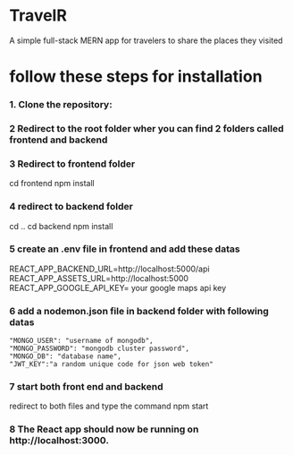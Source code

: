 # TravelR
A simple full-stack MERN app for travelers to share the places they visited

# follow these steps for installation

### 1. Clone the repository:

### 2 Redirect to the root folder wher you can find 2 folders called frontend and backend 

### 3 Redirect to frontend folder
  cd frontend
  npm install

### 4 redirect to  backend folder
  cd ..
  cd backend 
  npm install

### 5 create an .env file in frontend and add these datas
  REACT_APP_BACKEND_URL=http://localhost:5000/api
  REACT_APP_ASSETS_URL=http://localhost:5000
  REACT_APP_GOOGLE_API_KEY= your google maps api key

### 6 add a nodemon.json file in backend folder with following datas
    "MONGO_USER": "username of mongodb",
    "MONGO_PASSWORD": "mongodb cluster password",
    "MONGO_DB": "database name",
    "JWT_KEY":"a random unique code for json web token"

### 7 start both front end and backend
   redirect to both files and type the command  npm start

### 8 The React app should now be running on http://localhost:3000.
